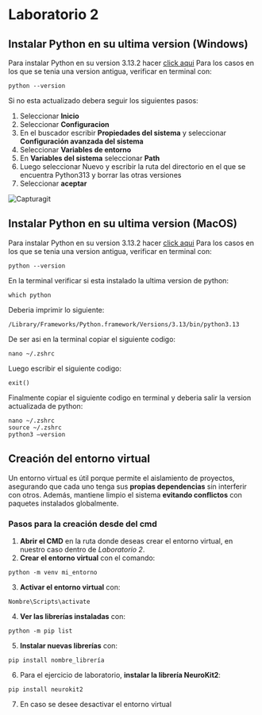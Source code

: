 # Laboratorio 2
## Instalar Python en su ultima version (Windows)
Para instalar Python en su version 3.13.2 hacer [click aqui](https://www.python.org/ftp/python/3.13.2/python-3.13.2-amd64.exe)
Para los casos en los que se tenia una version antigua, verificar en terminal con:
```
python --version
```
Si no esta actualizado debera seguir los siguientes pasos:
1. Seleccionar  **Inicio**
2. Seleccionar  **Configuracion**
3. En el buscador escribir  **Propiedades del sistema** y seleccionar  **Configuración avanzada del sistema**
4. Seleccionar  **Variables de entorno**
5. En  **Variables del sistema** seleccionar **Path**
6. Luego seleccionar Nuevo y escribir la ruta del directorio en el que se encuentra Python313 y borrar las otras versiones
7. Seleccionar **aceptar**


![Capturagit](https://github.com/user-attachments/assets/c2ee7f3d-b685-4d39-ba82-0aba2dfba525)
## Instalar Python en su ultima version (MacOS)
Para instalar Python en su version 3.13.2 hacer [click aqui](https://www.python.org/ftp/python/3.13.2/python-3.13.2-amd64.exe)
Para los casos en los que se tenia una version antigua, verificar en terminal con:
```
python --version
```
En la terminal verificar si esta instalado la ultima version de python:
```
which python
```
Deberia imprimir lo siguiente:
```
/Library/Frameworks/Python.framework/Versions/3.13/bin/python3.13
```
De ser asi en la terminal copiar el siguiente codigo:
```
nano ~/.zshrc
```
Luego escribir el siguiente codigo:
```
exit()
```
Finalmente copiar el siguiente codigo en terminal y deberia salir la version actualizada de python:
```
nano ~/.zshrc
source ~/.zshrc
python3 —version
```

## Creación del entorno virtual
Un entorno virtual es útil porque permite el aislamiento de proyectos, asegurando que cada uno tenga sus **propias dependencias** sin interferir con otros. Además, mantiene limpio el sistema **evitando conflictos** con paquetes instalados globalmente.

### Pasos para la creación desde del cmd
1. **Abrir el CMD** en la ruta donde deseas crear el entorno virtual, en nuestro caso dentro de *Laboratorio 2*.  
2. **Crear el entorno virtual** con el comando:
```
python -m venv mi_entorno
```
3. **Activar el entorno virtual** con:
```
Nombre\Scripts\activate
```
4. **Ver las librerías instaladas** con:
```
python -m pip list
```
5. **Instalar nuevas librerías** con:
```
pip install nombre_librería
```
6.  Para el ejercicio de laboratorio, **instalar la librería NeuroKit2**:
```
pip install neurokit2
```
7. En caso se desee desactivar el entorno virtual
```



